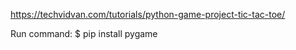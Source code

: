 https://techvidvan.com/tutorials/python-game-project-tic-tac-toe/

Run command:
$ pip install pygame
